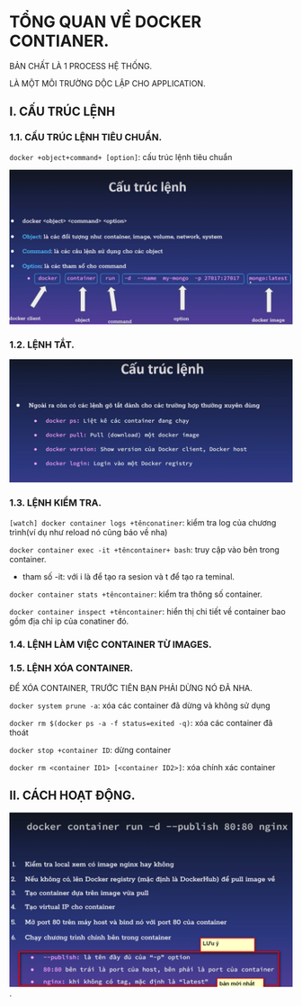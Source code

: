 # TỔNG QUAN VỀ DOCKER CONTIANER.

BẢN CHẤT LÀ 1 PROCESS HỆ THỐNG.

LÀ MỘT MÔI TRƯỜNG DỘC LẬP CHO APPLICATION.

## I. CẤU TRÚC LỆNH

### 1.1. CẤU TRÚC LỆNH TIÊU CHUẨN.


`docker +object+command+ [option]`: cấu trúc lệnh tiêu chuẩn

![hinh ](../images/1_command.png)

### 1.2. LỆNH TẮT.

![hinh ](../images/2_commnand.png)

### 1.3. LỆNH KIỂM TRA.

`[watch] docker container logs +tênconatiner`: kiểm tra log của chương trình(ví dụ như reload nó cũng báo về nha)

`docker container exec -it +têncontainer+ bash`: truy cập vào bên trong container.
-  tham số -it: với i là để tạo ra sesion và t để tạo ra teminal. 

`docker container stats +têncontainer`: kiểm tra thông số container.


`docker container inspect +têncontainer`: hiển thị chi tiết về container bao gồm địa chỉ ip của conatiner đó.
### 1.4. LỆNH LÀM VIỆC CONTAINER TỪ IMAGES.


### 1.5. LỆNH XÓA CONTAINER.

ĐỂ XÓA CONTAINER, TRƯỚC TIÊN BẠN PHẢI DỪNG NÓ ĐÃ NHA.

`docker system prune -a`: xóa các container đã dừng và không sử dụng

`docker rm $(docker ps -a -f status=exited -q)`: xóa các container đã thoát



`docker stop +container ID`: dừng container

`docker rm <container ID1> [<container ID2>]`: xóa chính xác container



## II. CÁCH HOẠT ĐỘNG.

![hinh ](../images/3_hoat_dong.png).



